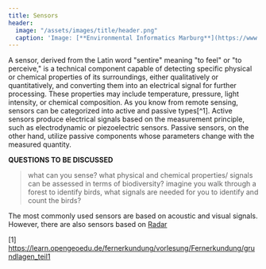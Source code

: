 ```yaml
---
title: Sensors
header:
  image: "/assets/images/title/header.png"
  caption: 'Image: [**Environmental Informatics Marburg**](https://www.uni-marburg.de/en/fb19/disciplines/physisch/environmentalinformatics)'
---
```


<!--more-->

A sensor, derived from the Latin word "sentire" meaning "to feel" or "to perceive," is a technical component capable of detecting specific physical or chemical properties of its surroundings, either qualitatively or quantitatively, and converting them into an electrical signal for further processing. These properties may include temperature, pressure, light intensity, or chemical composition. As you know from remote sensing, sensors can be categorized into active and passive types[^1]. 
Active sensors produce electrical signals based on the measurement principle, such as electrodynamic or piezoelectric sensors. Passive sensors, on the other hand, utilize passive components whose parameters change with the measured quantity.

**QUESTIONS TO BE DISCUSSED**
> what can you sense?
> what physical and chemical properties/ signals can be assessed in terms of biodiversity?
> imagine you walk through a forest to identify birds, what signals are needed for you to identify and count the birds?


<!-- Animal ~ Signal ~ Sensor ~ Information-->

The most commonly used sensors are based on acoustic and visual signals. However, there are also sensors based on [Radar](https://www.ncbi.nlm.nih.gov/pmc/articles/PMC7923785/)


[1] https://learn.opengeoedu.de/fernerkundung/vorlesung/Fernerkundung/grundlagen_teil1

